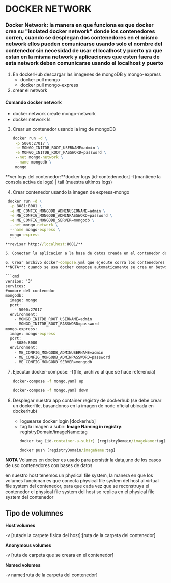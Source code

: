 # DOCKER NETWORK

### **Docker Network**: la manera en que funciona es que docker crea su "isolated docker network" donde los contenedores corren, cuando se desplegan dos contenedores en el mismo network ellos pueden comunicarse usando solo el nombre del contenedor sin necesidad de usar el localhost y puerto ya que estan en la misma network y aplicaciones que esten fuera de esta network deben comunicarse usando el localhost y puerto

1. En dockerHub descargar las imagenes de mongoDB y mongo-express
   * docker pull mongo
   * docker pull mongo-express
2. crear el network

#### Comando docker network

* docker network create mongo-network
* docker network ls
  
3. Crear un contenedor usando la img de mongoDB

   ```cmd
   docker run -d \
    -p 5000:27017 \
    -e MONGO_INITDB_ROOT_USERNAME=admin \
    -e MONGO_INITDB_ROOT_PASSWORD=password \
    --net mongo-network \
    --name mongodb \
    mongo
    ```

**ver logs del contenedor:**docker logs [id-contedenedor] -f(mantiene la consola activa de logs) | tail (muestra ultimos logs)

4. Crear contenedor usando la imagen de express-mongo

  ```cmd
   docker run -d \
    -p 8081:8081 \
    -e ME_CONFIG_MONGODB_ADMINUSERNAME=admin \
    -e ME_CONFIG_MONGODB_ADMINPASSWORD=password \
    -e ME_CONFIG_MONGODB_SERVER=mongodb \
    --net mongo-network \
    --name mongo-express \
    mongo-express
    ```
**revisar http://localhost:8081/**

5. Conectar la aplicacion a la base de datos creada en el contenedor del paso 3(apuntar app al puerto 5000 en este caso)

6. Crear archivo docker-compose.yml que ejecute corra los contenedores.
**NOTA**: cuando se usa docker compose automaticamente se crea un betwork con los contenedores que se corren

```cmd
version: '3'
services: 
  #nombre del contenedor
  mongodb:
    image: mongo
    port:
      - 5000:27017
    environment:   
      - MONGO_INITDB_ROOT_USERNAME=admin
      - MONGO_INITDB_ROOT_PASSWORD=password
  mongo-express:
    image: mongo-express
    port: 
      -8080:8080
    environment: 
      - ME_CONFIG_MONGODB_ADMINUSERNAME=admin
      - ME_CONFIG_MONGODB_ADMINPASSWORD=password
      - ME_CONFIG_MONGODB_SERVER=mongodb
```

7. Ejecutar docker-compose:
   -f(file, archivo al que se hace referencia)

   ```cmd
   docker-compose -f mongo.yaml up
   ```

   ```cmd
   docker-compose -f mongo.yaml down
   ```

8. Desplegar nuestra app container registry de dockerhub (se debe crear un dockerfile, basandonos en la imagen de node oficial ubicada en dockerhub)
   * loguearse docker login [dockerhub]
   * tag la imagen a subir:
   **Image Naming in registry**: registryDomain/imageName:tag

   ```cmd
      docker tag [id-container-a-subir] [registryDomain/imageName:tag]

      docker push [registryDomain/imageName:tag]
   ```

**NOTA** Volumes en docker es usado para persistir la data,uno de los casos de uso contenedores con bases de datos

en nuestro host tenemos un physical file system, la manera en que los volumes funcionan es que conecta physical file system del host al virtual file system del contenedor, para que cada vez que se reconstruya el contenedor el  physical file system del host se replica en el  physical file system del contenedor

## Tipo de volumnes

**Host volumes**

-v [rutade la carpete fisica del host]:[ruta de la carpeta del contenedor]

**Anonymous volumes**

-v [ruta de carpeta que se creara en el contenedor]

**Named volumes**

-v name:[ruta de la carpeta del contenedor]